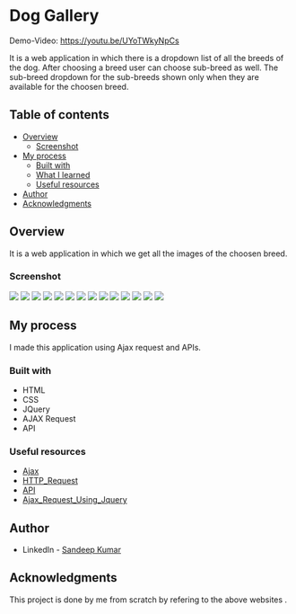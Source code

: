 # Dog Gallery

Demo-Video: https://youtu.be/UYoTWkyNpCs

It is a web application in which there is a dropdown list of all the breeds of the dog. After choosing a breed user can choose sub-breed as well. The sub-breed dropdown for the sub-breeds shown only when they are available for the choosen breed.


## Table of contents

- [Overview](#overview)
  - [Screenshot](#screenshot)
- [My process](#my-process)
  - [Built with](#built-with)
  - [What I learned](#what-i-learned)
  - [Useful resources](#useful-resources)
- [Author](#author)
- [Acknowledgments](#acknowledgments)

## Overview

It is a web application in which we get all the images of the choosen breed.

### Screenshot

![](/images/image1.png)
![](/images/image2.png)
![](/images/image3.png)
![](/images/image4.png)
![](/images/image5.png)
![](/images/image6.png)
![](/images/image7.png)
![](/images/image8.png)
![](/images/image9.png)
![](/images/image10.png)
![](/images/image11.png)
![](/images/image12.png)
![](/images/image13.png)
![](/images/image14.png)


## My process

I made this application using Ajax request and APIs.

### Built with

- HTML
- CSS
- JQuery
- AJAX Request
- API 

### Useful resources

- [Ajax](https://www.codementor.io/sheena/ajax-tutorial-web-development-du107rzaq)
- [HTTP_Request](https://developer.mozilla.org/en-US/docs/Web/HTTP/Methods)
- [API](https://www.mulesoft.com/resources/api/what-is-an-api)
- [Ajax_Request_Using_Jquery](http://api.jquery.com/jquery.ajax/)


## Author

- LinkedIn - [Sandeep Kumar](https://www.linkedin.com/in/sandeepkumar2000/)


## Acknowledgments

This project is done by me from scratch by refering to the above websites .
